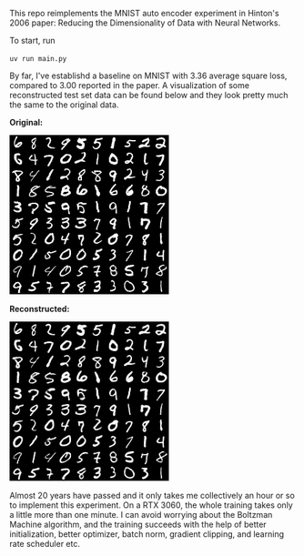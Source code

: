 This repo reimplements the MNIST auto encoder experiment in Hinton's 2006 paper: Reducing the Dimensionality of Data with Neural Networks.

To start, run 

`uv run main.py`

By far, I've establishd a baseline on MNIST with 3.36 average square loss, compared to 3.00 reported in the paper. A visualization of some reconstructed test set data can be found below and they look pretty much the same to the original data.


**Original:**

![](data.png)

**Reconstructed:**

![](outputs.png)

Almost 20 years have passed and it only takes me collectively an hour or so to implement this experiment. On a RTX 3060, the whole training takes only a little more than one minute. I can avoid worrying about the Boltzman Machine algorithm, and the training succeeds with the help of better initialization, better optimizer, batch norm, gradient clipping, and learning rate scheduler etc.